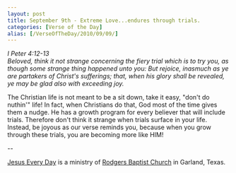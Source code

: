```yaml
---
layout: post
title: September 9th - Extreme Love...endures through trials.
categories: [Verse of the Day]
alias: [/VerseOfTheDay/2010/09/09/]
---
```


_I Peter 4:12-13  
Beloved, think it not strange concerning the fiery trial which is to
try you, as though some strange thing happened unto you: But rejoice,
inasmuch as ye are partakers of Christ's sufferings; that, when his
glory shall be revealed, ye may be glad also with exceeding joy._

The Christian life is not meant to be a sit down, take it easy,
"don't do nuthin'" life! In fact, when Christians do that, God most
of the time gives them a nudge. He has a growth program for every
believer that will include trials. Therefore don't think it strange
when trials surface in your life. Instead, be joyous as our verse
reminds you, because when you grow through these trials, you are
becoming more like HIM!

 --

<a href=http://jesuseveryday.net>Jesus Every Day</a> is a ministry of <a href=http://rodgersbaptist.net>Rodgers Baptist Church</a> in Garland, Texas.
